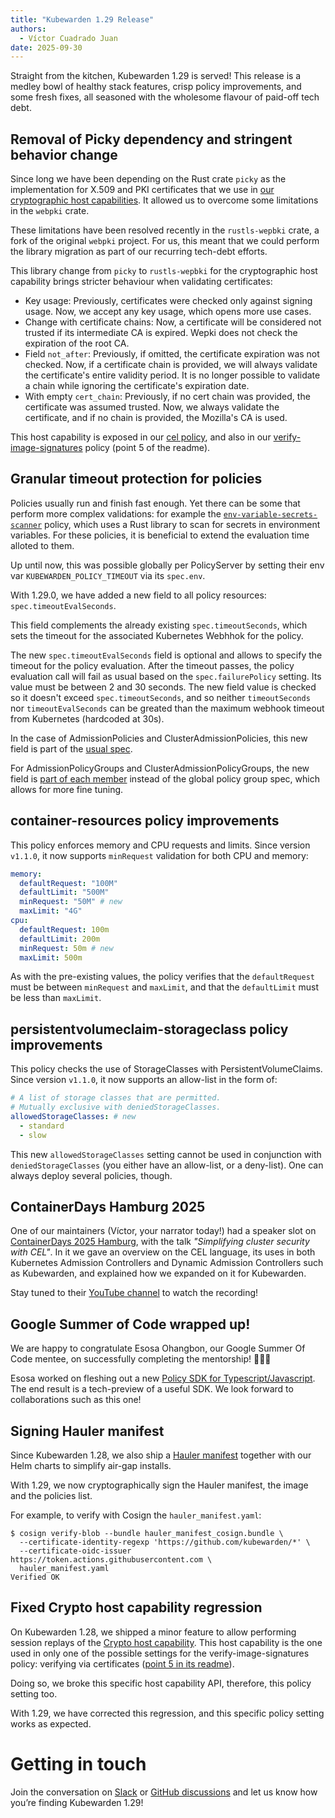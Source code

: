 ```yaml
---
title: "Kubewarden 1.29 Release"
authors:
  - Víctor Cuadrado Juan
date: 2025-09-30
---
```


Straight from the kitchen, Kubewarden 1.29 is served! This release is a medley
bowl of healthy stack features, crisp policy improvements, and some fresh
fixes, all seasoned with the wholesome flavour of paid-off tech debt.

## Removal of Picky dependency and stringent behavior change

Since long we have been depending on the Rust crate `picky` as the
implementation for X.509 and PKI certificates that we use in [our cryptographic host
capabilities](https://docs.kubewarden.io/reference/spec/host-capabilities/crypto).
It allowed us to overcome some limitations in the `webpki` crate.

These limitations have been resolved recently in the `rustls-wepbki` crate, a
fork of the original `webpki` project. For us, this meant that we could perform
the library migration as part of our recurring tech-debt efforts.

This library change from `picky` to `rustls-wepbki` for the cryptographic
host capability brings stricter behaviour when validating certificates:

- Key usage: Previously, certificates were checked only against signing usage.
  Now, we accept any key usage, which opens more use cases.
- Change with certificate chains: Now, a certificate will be considered
  not trusted if its intermediate CA is expired. Wepki does not check the
  expiration of the root CA.
- Field `not_after`: Previously, if omitted, the certificate expiration was not
  checked. Now, if a certificate chain is provided, we will always
  validate the certificate's entire validity period. It is no longer possible to
  validate a chain while ignoring the certificate's expiration date.
- With empty `cert_chain`: Previously, if no cert chain was provided, the
  certificate was assumed trusted. Now, we always validate the certificate, and
  if no chain is provided, the Mozilla's CA is used.

This host capability is exposed in our [cel
policy](https://artifacthub.io/packages/kubewarden/cel-policy/cel-policy), and
also in our [verify-image-signatures](https://artifacthub.io/packages/kubewarden/verify-image-signatures/verify-image-signatures)
policy (point 5 of the readme).

## Granular timeout protection for policies

Policies usually run and finish fast enough. Yet there can be some that perform
more complex validations: for example the
[`env-variable-secrets-scanner`](https://artifacthub.io/packages/kubewarden/env-variable-secrets-scanner/env-variable-secrets-scanner)
policy, which uses a Rust library to scan for secrets in environment variables.
For these policies, it is beneficial to extend the evaluation time alloted to
them.

Up until now, this was possible globally per PolicyServer by setting their env
var `KUBEWARDEN_POLICY_TIMEOUT` via its `spec.env`.

With 1.29.0, we have added a new field to all policy resources:
`spec.timeoutEvalSeconds`.

This field complements the already existing `spec.timeoutSeconds`, which sets
the timeout for the associated Kubernetes Webhhok for the policy.

The new `spec.timeoutEvalSeconds` field is optional and allows to specify the
timeout for the policy evaluation. After the timeout passes, the policy
evaluation call will fail as usual based on the `spec.failurePolicy` setting.
Its value must be between 2 and 30 seconds. The new field value is checked so
it doesn't exceed `spec.timeoutSeconds`, and so neither `timeoutSeconds` nor
`timeoutEvalSeconds` can be greated than the maximum webhook timeout from
Kubernetes (hardcoded at 30s).

In the case of AdmissionPolicies and ClusterAdmissionPolicies, this new field
is part of the [usual spec](https://docs.kubewarden.io/reference/CRDs#policyspec).

For AdmissionPolicyGroups and ClusterAdmissionPolicyGroups, the new field is
[part of each
member](https://docs.kubewarden.io/reference/CRDs#policygroupmember) instead of
the global policy group spec, which allows for more fine tuning.

## container-resources policy improvements

This policy enforces memory and CPU requests and limits. Since version
`v1.1.0`, it now supports `minRequest` validation for both CPU and memory:

```yaml
memory:
  defaultRequest: "100M"
  defaultLimit: "500M"
  minRequest: "50M" # new
  maxLimit: "4G"
cpu:
  defaultRequest: 100m
  defaultLimit: 200m
  minRequest: 50m # new
  maxLimit: 500m
```

As with the pre-existing values, the policy verifies that the `defaultRequest`
must be between `minRequest` and `maxLimit`, and that the `defaultLimit` must
be less than `maxLimit`.

## persistentvolumeclaim-storageclass policy improvements

This policy checks the use of StorageClasses with PersistentVolumeClaims.
Since version `v1.1.0`, it now supports an allow-list in the form of:

```yaml
# A list of storage classes that are permitted.
# Mutually exclusive with deniedStorageClasses.
allowedStorageClasses: # new
  - standard
  - slow
```

This new `allowedStorageClasses` setting cannot be used in conjunction with
`deniedStorageClasses` (you either have an allow-list, or a deny-list). One
can always deploy several policies, though.

## ContainerDays Hamburg 2025

One of our maintainers (Víctor, your narrator today!) had a speaker slot
on [ContainerDays 2025
Hamburg](https://www.containerdays.io/containerdays-conference-2025), with the
talk _"Simplifying cluster security with CEL"_. In it we gave an overview on
the CEL language, its uses in both Kubernetes Admission Controllers and Dynamic
Admission Controllers such as Kubewarden, and explained how we expanded on it
for Kubewarden.

Stay tuned to their [YouTube channel](https://www.youtube.com/@ContainerDays)
to watch the recording!

## Google Summer of Code wrapped up!

We are happy to congratulate Esosa Ohangbon, our Google Summer Of Code
mentee, on successfully completing the mentorship! 🎉🥳🎊

Esosa worked on fleshing out a new [Policy SDK for
Typescript/Javascript](https://www.npmjs.com/package/kubewarden-policy-sdk).
The end result is a tech-preview of a useful SDK. We look forward to
collaborations such as this one!

## Signing Hauler manifest

Since Kubewarden 1.28, we also ship a [Hauler
manifest](../08/kubewarden-1.28-release/) together with our Helm charts to
simplify air-gap installs.

With 1.29, we now cryptographically sign the Hauler manifest, the image and the
policies list.

For example, to verify with Cosign the `hauler_manifest.yaml`:

```console
$ cosign verify-blob --bundle hauler_manifest_cosign.bundle \
  --certificate-identity-regexp 'https://github.com/kubewarden/*' \
  --certificate-oidc-issuer https://token.actions.githubusercontent.com \
  hauler_manifest.yaml
Verified OK
```

## Fixed Crypto host capability regression

On Kubewarden 1.28, we shipped a minor feature to allow performing session
replays of the [Crypto host capability](https://docs.kubewarden.io/reference/spec/host-capabilities/crypto).
This host capability is the one used in only one of the possible settings for
the verify-image-signatures policy: verifying via certificates ([point 5 in its
readme](https://github.com/kubewarden/verify-image-signatures)).

Doing so, we broke this specific host capability API, therefore, this policy
setting too.

With 1.29, we have corrected this regression, and this specific policy
setting works as expected.

# Getting in touch

Join the conversation on
[Slack](https://kubernetes.slack.com/?redir=%2Fmessages%2Fkubewarden) or
[GitHub discussions](https://github.com/orgs/kubewarden/discussions) and let us
know how you’re finding Kubewarden 1.29!
